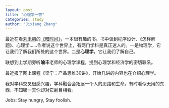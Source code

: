 ```yaml
---
layout: post
title: "心理学一瞥"
categories: study
author: "Jixiang Zhang"
---
```


最近在看[刘未鹏](https://blog.csdn.net/pongba)的[《暗时间》](https://book.douban.com/subject/6709809/)，一本很有趣的书。书中谈到程序设计、《怎样解题》、心理学……作者说这个世界上，有两门学科是真正迷人的。一是物理学，它让我们了解我们所处的这个世界。二是**心理学**，它让我们了解自己。

联想到上学期旁听**喻丰**老师的心理学课程，提到心理学和经济学的密切联系。

最近报了网上课程《梁宁：产品思维30讲》，开始几讲的内容也在介绍心理学。

我对学科交叉很感兴趣，学科融合会拓展一个人的思路和生命。有时看似无用的东西，不知哪一天你却对它刮目相看。

Jobs: Stay hungry, Stay foolish.
